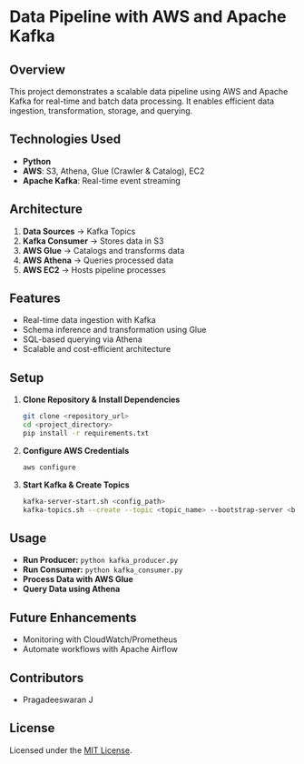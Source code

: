 # **Data Pipeline with AWS and Apache Kafka**

## **Overview**
This project demonstrates a scalable data pipeline using AWS and Apache Kafka for real-time and batch data processing. It enables efficient data ingestion, transformation, storage, and querying.

## **Technologies Used**
- **Python**
- **AWS**: S3, Athena, Glue (Crawler & Catalog), EC2
- **Apache Kafka**: Real-time event streaming

## **Architecture**
1. **Data Sources** → Kafka Topics
2. **Kafka Consumer** → Stores data in S3
3. **AWS Glue** → Catalogs and transforms data
4. **AWS Athena** → Queries processed data
5. **AWS EC2** → Hosts pipeline processes

## **Features**
- Real-time data ingestion with Kafka
- Schema inference and transformation using Glue
- SQL-based querying via Athena
- Scalable and cost-efficient architecture

## **Setup**
1. **Clone Repository & Install Dependencies**
   ```bash
   git clone <repository_url>
   cd <project_directory>
   pip install -r requirements.txt
   ```
2. **Configure AWS Credentials**
   ```bash
   aws configure
   ```
3. **Start Kafka & Create Topics**
   ```bash
   kafka-server-start.sh <config_path>
   kafka-topics.sh --create --topic <topic_name> --bootstrap-server <broker>
   ```

## **Usage**
- **Run Producer:** `python kafka_producer.py`
- **Run Consumer:** `python kafka_consumer.py`
- **Process Data with AWS Glue**
- **Query Data using Athena**

## **Future Enhancements**
- Monitoring with CloudWatch/Prometheus
- Automate workflows with Apache Airflow

## **Contributors**
- Pragadeeswaran J

## **License**
Licensed under the [MIT License](LICENSE).

